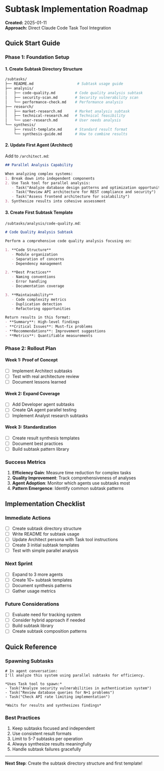 # Subtask Implementation Roadmap

**Created:** 2025-01-11  
**Approach:** Direct Claude Code Task Tool Integration

## Quick Start Guide

### Phase 1: Foundation Setup

#### 1. Create Subtask Directory Structure
```bash
/subtasks/
├── README.md                    # Subtask usage guide
├── analysis/
│   ├── code-quality.md         # Code quality analysis subtask
│   ├── security-scan.md        # Security vulnerability scan
│   └── performance-check.md    # Performance analysis
├── research/
│   ├── market-research.md      # Market analysis subtask
│   ├── technical-research.md   # Technical feasibility
│   └── user-research.md        # User needs analysis
└── synthesis/
    ├── result-template.md      # Standard result format
    └── synthesis-guide.md      # How to combine results
```

#### 2. Update First Agent (Architect)
Add to `/architect.md`:
```markdown
## Parallel Analysis Capability

When analyzing complex systems:
1. Break down into independent components
2. Use Task tool for parallel analysis:
   - Task("Analyze database design patterns and optimization opportunities")
   - Task("Review API architecture for REST compliance and security")
   - Task("Assess frontend architecture for scalability")
3. Synthesize results into cohesive assessment
```

#### 3. Create First Subtask Template
`/subtasks/analysis/code-quality.md`:
```markdown
# Code Quality Analysis Subtask

Perform a comprehensive code quality analysis focusing on:

1. **Code Structure**
   - Module organization
   - Separation of concerns
   - Dependency management

2. **Best Practices**
   - Naming conventions
   - Error handling
   - Documentation coverage

3. **Maintainability**
   - Code complexity metrics
   - Duplication detection
   - Refactoring opportunities

Return results in this format:
- **Summary**: High-level findings
- **Critical Issues**: Must-fix problems
- **Recommendations**: Improvement suggestions
- **Metrics**: Quantifiable measurements
```

### Phase 2: Rollout Plan

#### Week 1: Proof of Concept
- [ ] Implement Architect subtasks
- [ ] Test with real architecture review
- [ ] Document lessons learned

#### Week 2: Expand Coverage
- [ ] Add Developer agent subtasks
- [ ] Create QA agent parallel testing
- [ ] Implement Analyst research subtasks

#### Week 3: Standardization
- [ ] Create result synthesis templates
- [ ] Document best practices
- [ ] Build subtask pattern library

### Success Metrics

1. **Efficiency Gain**: Measure time reduction for complex tasks
2. **Quality Improvement**: Track comprehensiveness of analyses
3. **Agent Adoption**: Monitor which agents use subtasks most
4. **Pattern Emergence**: Identify common subtask patterns

## Implementation Checklist

### Immediate Actions
- [ ] Create subtask directory structure
- [ ] Write README for subtask usage
- [ ] Update Architect persona with Task tool instructions
- [ ] Create 3 initial subtask templates
- [ ] Test with simple parallel analysis

### Next Sprint
- [ ] Expand to 3 more agents
- [ ] Create 10+ subtask templates
- [ ] Document synthesis patterns
- [ ] Gather usage metrics

### Future Considerations
- [ ] Evaluate need for tracking system
- [ ] Consider hybrid approach if needed
- [ ] Build subtask library
- [ ] Create subtask composition patterns

## Quick Reference

### Spawning Subtasks
```
# In agent conversation:
I'll analyze this system using parallel subtasks for efficiency.

*Uses Task tool to spawn:*
- Task("Analyze security vulnerabilities in authentication system")
- Task("Review database queries for N+1 problems")
- Task("Check API rate limiting implementation")

*Waits for results and synthesizes findings*
```

### Best Practices
1. Keep subtasks focused and independent
2. Use consistent result formats
3. Limit to 5-7 subtasks per operation
4. Always synthesize results meaningfully
5. Handle subtask failures gracefully

---

**Next Step**: Create the subtask directory structure and first template!